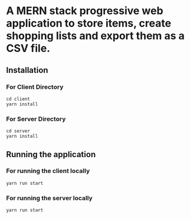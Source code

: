 # A MERN stack progressive web application to store items, create shopping lists and export them as a CSV file.

## Installation

### For Client Directory

```
cd client
yarn install
```

### For Server Directory

```
cd server
yarn install
```

## Running the application

### For running the client locally

```
yarn run start
```

### For running the server locally

```
yarn run start
```
